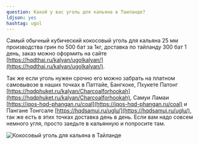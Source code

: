 ```yaml
---
question: Какой у вас уголь для кальяна в Таиланде?
ldjson: yes 
hashtag: ugol
---
```


Самый обычный кубический кокосовый уголь для кальяна 25 мм производства грин по 500 бат за 1кг, доставка по тайланду 300 бат 1 день, заказ можно оформить на сайте [https://hqdthai.ru/kalyan/ugolkalyan/](https://hqdthai.ru/kalyan/ugolkalyan/).

Так же если уголь нужен срочно его можно забрать на платном самовывозе в наших точках в Паттайе, Бангкоке, Пхукете Патонг [https://hqdphuket.ru/kalyan/Charcoalforhookah](https://hqdphuket.ru/kalyan/Charcoalforhookah), Самуи Ламаи [https://iqos-hqd-phangan.ru/coal](https://iqos-hqd-phangan.ru/coal) и Пангане Тонгсале [https://hqdsamui.ru/uglu/](https://hqdsamui.ru/uglu/), так же есть в этих точках доставка день в день. Если вам надо совсем немного угля, просто заедьте в кальянную и попросите там.

![Кокосовый уголь для кальяна в Тайланде](https://thaihookahfaq.ru/assets/ugol.jpg)

